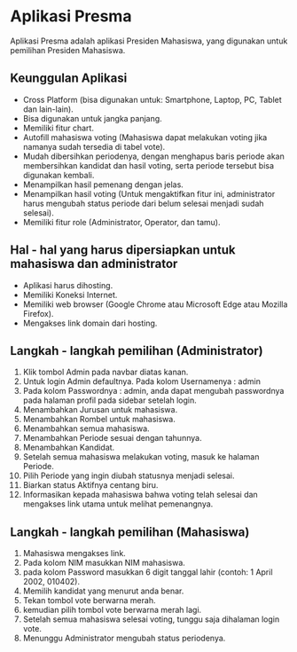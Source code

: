 # Aplikasi Presma 
Aplikasi Presma adalah aplikasi Presiden Mahasiswa, yang digunakan untuk pemilihan Presiden Mahasiswa.  
## Keunggulan Aplikasi  
- Cross Platform (bisa digunakan untuk: Smartphone, Laptop, PC, Tablet dan lain-lain).  
- Bisa digunakan untuk jangka panjang.  
- Memiliki fitur chart.  
- Autofill mahasiswa voting (Mahasiswa dapat melakukan voting jika namanya sudah tersedia di tabel vote).  
- Mudah dibersihkan periodenya, dengan menghapus baris periode akan membersihkan kandidat dan hasil voting, serta periode tersebut bisa digunakan kembali.  
- Menampilkan hasil pemenang dengan jelas.  
- Menampilkan hasil voting (Untuk mengaktifkan fitur ini, administrator harus mengubah status periode dari belum selesai menjadi sudah selesai).  
- Memiliki fitur role (Administrator, Operator, dan tamu).  
## Hal - hal yang harus dipersiapkan untuk mahasiswa dan administrator 
- Aplikasi harus dihosting.  
- Memiliki Koneksi Internet.  
- Memiliki web browser (Google Chrome atau Microsoft Edge atau Mozilla Firefox).  
- Mengakses link domain dari hosting.  
## Langkah - langkah pemilihan (Administrator)  
1. Klik tombol Admin pada navbar diatas kanan.  
2. Untuk login Admin defaultnya. Pada kolom Usernamenya : admin  
3. Pada kolom Passwordnya : admin, anda dapat mengubah passwordnya pada halaman profil pada sidebar setelah login.  
4. Menambahkan Jurusan untuk mahasiswa.  
5. Menambahkan Rombel untuk mahasiswa.  
6. Menambahkan semua mahasiswa.  
7. Menambahkan Periode sesuai dengan tahunnya.  
8. Menambahkan Kandidat.  
9. Setelah semua mahasiswa melakukan voting, masuk ke halaman Periode.  
10. Pilih Periode yang ingin diubah statusnya menjadi selesai.  
11. Biarkan status Aktifnya centang biru.  
12. Informasikan kepada mahasiswa bahwa voting telah selesai dan mengakses link utama untuk melihat pemenangnya.  
## Langkah - langkah pemilihan (Mahasiswa)  
1. Mahasiswa mengakses link.  
2. Pada kolom NIM masukkan NIM mahasiswa.  
3. pada kolom Password masukkan 6 digit tanggal lahir (contoh: 1 April 2002, 010402).  
4. Memilih kandidat yang menurut anda benar.  
5. Tekan tombol vote berwarna merah.  
6. kemudian pilih tombol vote berwarna merah lagi.  
7. Setelah semua mahasiswa selesai voting, tunggu saja dihalaman login vote.  
8. Menunggu Administrator mengubah status periodenya.  

